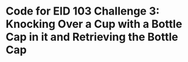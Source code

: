 # Code for EID 103 Challenge 3: Knocking Over a Cup with a Bottle Cap in it and Retrieving the Bottle Cap
